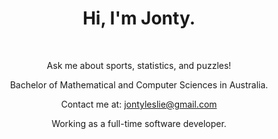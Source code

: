 <div align="center">
    <h1>Hi,
    I'm Jonty.
    </h1>
    <br>
    <p>Ask me about sports, statistics, and puzzles!

Bachelor of Mathematical and Computer Sciences in Australia.

Contact me at: jontyleslie@gmail.com

Working as a full-time software developer.

</p>
</div>



